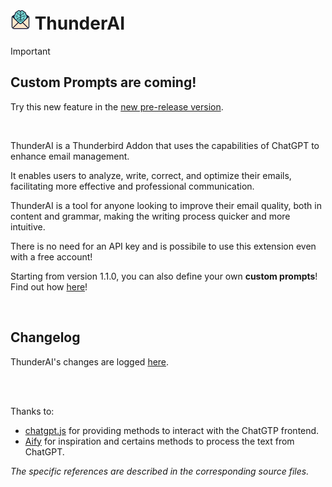# ![ThunderAI icon](images/icon-32px.png "ThunderAI") ThunderAI

> [!IMPORTANT]
> ## Custom Prompts are coming!
> 
> Try this new feature in the [new pre-release version](https://github.com/micz/ThunderAI/releases/tag/v1.1.0pre4).

<br>


ThunderAI is a Thunderbird Addon that uses the capabilities of ChatGPT to enhance email management.

It enables users to analyze, write, correct, and optimize their emails, facilitating more effective and professional communication.

ThunderAI is a tool for anyone looking to improve their email quality, both in content and grammar, making the writing process quicker and more intuitive. 

There is no need for an API key and is possibile to use this extension even with a free account!

Starting from version 1.1.0, you can also define your own **custom prompts**! Find out how [here](https://micz.it/thunderdbird-addon-thunderai/custom-prompts/)!

<br>

## Changelog
ThunderAI's changes are logged [here](CHANGELOG.md).

<br>

<br>Thanks to:
<ul><li><a href="https://github.com/KudoAI/chatgpt.js">chatgpt.js</a> for providing methods to interact with the ChatGTP frontend.</li>
<li><a href="https://github.com/ali-raheem/Aify">Aify</a> for inspiration and certains methods to process the text from ChatGPT.</li>
</ul>
<i>The specific references are described in the corresponding source files.</i>

